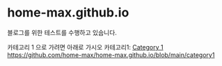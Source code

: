 # home-max.github.io
블로그를 위한 테스트를 수행하고 있숩니다.

카테고리 1 으로 가려면 아래로 가시오
카테고리1: [Category 1](https://github.com/home-max/home-max.github.io/category1 "category 1 link")
https://github.com/home-max/home-max.github.io/blob/main/category1
